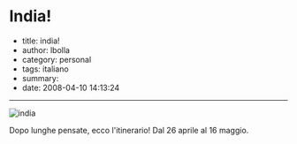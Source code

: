 # India!

- title: india!
- author: lbolla
- category: personal
- tags: italiano
- summary: 
- date: 2008-04-10 14:13:24

----------------

![india][1]

Dopo lunghe pensate, ecco l'itinerario! Dal 26 aprile al 16 maggio.

   [1]: http://maps.google.com/staticmap?center=18.979025953255267,80.244140625&markers=28.635308,77.22496,red|9.927708,76.266918,red|27.177719,78.0093,red|25.282009,82.956337,red|12.61645,80.194031,red|10.78482,79.142029,red|8.400502,76.979828,red|9.913986,78.121727,red|9.286719,79.311633,red|8.084033,77.54187,red|&zoom=4&size=500x500&key=ABQIAAAAITb_ASiA6dCkZ7VuJlkzPhTq9fk25wIGSg_6hAqtwa_NWPtb7xRZ02wBNfD7jZf92ZjlbxH8CRwtMQ
